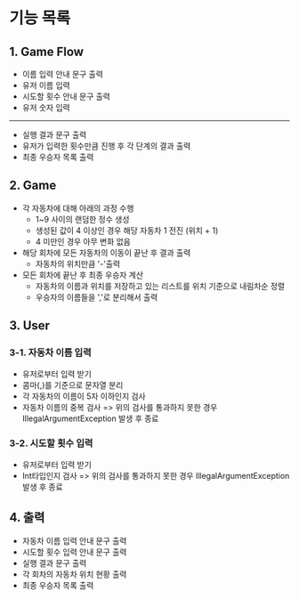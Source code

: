 # 기능 목록

## 1. Game Flow

- 이름 입력 안내 문구 출력
- 유저 이름 입력
- 시도할 횟수 안내 문구 출력
- 유저 숫자 입력
---
- 실행 결과 문구 출력
- 유저가 입력한 횟수만큼 진행 후 각 단계의 결과 출력
- 최종 우승자 목록 출력

## 2. Game

- 각 자동차에 대해 아래의 과정 수행
  - 1~9 사이의 랜덤한 정수 생성
  - 생성된 값이 4 이상인 경우 해당 자동차 1 전진 (위치 + 1)
  - 4 미만인 경우 아무 변화 없음
- 해당 회차에 모든 자동차의 이동이 끝난 후 결과 출력
  - 자동차의 위치만큼 '-'출력
- 모든 회차에 끝난 후 최종 우승자 계산
  - 자동차의 이름과 위치를 저장하고 있는 리스트를 위치 기준으로 내림차순 정렬
  - 우승자의 이름들을 ','로 분리해서 출력

## 3. User

### 3-1. 자동차 이름 입력

- 유저로부터 입력 받기
- 콤마(,)를 기준으로 문자열 분리
- 각 자동차의 이름이 5자 이하인지 검사
- 자동차 이름의 중복 검사 
  => 위의 검사를 통과하지 못한 경우 IllegalArgumentException 발생 후 종료

### 3-2. 시도할 횟수 입력

- 유저로부터 입력 받기
- Int타입인지 검사
  => 위의 검사를 통과하지 못한 경우 IllegalArgumentException 발생 후 종료

## 4. 출력
- 자동차 이름 입력 안내 문구 출력
- 시도할 횟수 입력 안내 문구 출력
- 실행 결과 문구 출력
- 각 회차의 자동차 위치 현황 출력
- 최종 우승자 목록 출력